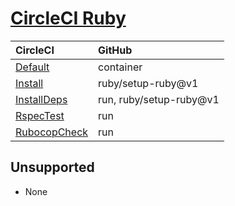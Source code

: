 # [CircleCI Ruby](https://circleci.com/developer/orbs/orb/circleci/ruby)

| CircleCI                                                            | GitHub                                        |
| :------------------------------------------------------------------ | :-------------------------------------------- |
| [Default](Default.md)                                               | container                                     |
| [Install](Install.md)                                               | ruby/setup-ruby@v1                            |
| [InstallDeps](InstallDeps.md)                                       | run, ruby/setup-ruby@v1                       |
| [RspecTest](RspecTest.md)                                           | run                                           |
| [RubocopCheck](RubocopCheck.md)                                     | run                                           |

## Unsupported

- None
